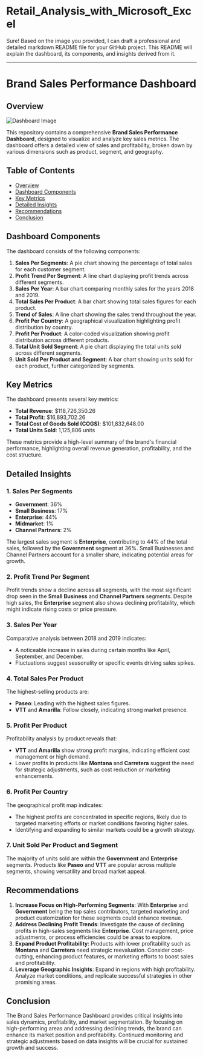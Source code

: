 # Retail_Analysis_with_Microsoft_Excel


Sure! Based on the image you provided, I can draft a professional and detailed markdown README file for your GitHub project. This README will explain the dashboard, its components, and insights derived from it.

---

# Brand Sales Performance Dashboard

## Overview

![Dashboard Image](https://drive.google.com/uc?export=view&id=1HG1aXxQ3VTezJ-MOJSoufIHRVmwxPwWS)

This repository contains a comprehensive **Brand Sales Performance Dashboard**, designed to visualize and analyze key sales metrics. The dashboard offers a detailed view of sales and profitability, broken down by various dimensions such as product, segment, and geography.

## Table of Contents

- [Overview](#overview)
- [Dashboard Components](#dashboard-components)
- [Key Metrics](#key-metrics)
- [Detailed Insights](#detailed-insights)
- [Recommendations](#recommendations)
- [Conclusion](#conclusion)

## Dashboard Components

The dashboard consists of the following components:

1. **Sales Per Segments**: A pie chart showing the percentage of total sales for each customer segment.
2. **Profit Trend Per Segment**: A line chart displaying profit trends across different segments.
3. **Sales Per Year**: A bar chart comparing monthly sales for the years 2018 and 2019.
4. **Total Sales Per Product**: A bar chart showing total sales figures for each product.
5. **Trend of Sales**: A line chart showing the sales trend throughout the year.
6. **Profit Per Country**: A geographical visualization highlighting profit distribution by country.
7. **Profit Per Product**: A color-coded visualization showing profit distribution across different products.
8. **Total Unit Sold Segment**: A pie chart displaying the total units sold across different segments.
9. **Unit Sold Per Product and Segment**: A bar chart showing units sold for each product, further categorized by segments.

## Key Metrics

The dashboard presents several key metrics:

- **Total Revenue**: $118,726,350.26
- **Total Profit**: $16,893,702.26
- **Total Cost of Goods Sold (COGS)**: $101,832,648.00
- **Total Units Sold**: 1,125,806 units

These metrics provide a high-level summary of the brand's financial performance, highlighting overall revenue generation, profitability, and the cost structure.

## Detailed Insights

### 1. Sales Per Segments

- **Government**: 36%
- **Small Business**: 17%
- **Enterprise**: 44%
- **Midmarket**: 1%
- **Channel Partners**: 2%

The largest sales segment is **Enterprise**, contributing to 44% of the total sales, followed by the **Government** segment at 36%. Small Businesses and Channel Partners account for a smaller share, indicating potential areas for growth.

### 2. Profit Trend Per Segment

Profit trends show a decline across all segments, with the most significant drop seen in the **Small Business** and **Channel Partners** segments. Despite high sales, the **Enterprise** segment also shows declining profitability, which might indicate rising costs or price pressure.

### 3. Sales Per Year

Comparative analysis between 2018 and 2019 indicates:

- A noticeable increase in sales during certain months like April, September, and December.
- Fluctuations suggest seasonality or specific events driving sales spikes.

### 4. Total Sales Per Product

The highest-selling products are:

- **Paseo**: Leading with the highest sales figures.
- **VTT** and **Amarilla**: Follow closely, indicating strong market presence.

### 5. Profit Per Product

Profitability analysis by product reveals that:

- **VTT** and **Amarilla** show strong profit margins, indicating efficient cost management or high demand.
- Lower profits in products like **Montana** and **Carretera** suggest the need for strategic adjustments, such as cost reduction or marketing enhancements.

### 6. Profit Per Country

The geographical profit map indicates:

- The highest profits are concentrated in specific regions, likely due to targeted marketing efforts or market conditions favoring higher sales.
- Identifying and expanding to similar markets could be a growth strategy.

### 7. Unit Sold Per Product and Segment

The majority of units sold are within the **Government** and **Enterprise** segments. Products like **Paseo** and **VTT** are popular across multiple segments, showing versatility and broad market appeal.

## Recommendations

1. **Increase Focus on High-Performing Segments**: With **Enterprise** and **Government** being the top sales contributors, targeted marketing and product customization for these segments could enhance revenue.
2. **Address Declining Profit Trends**: Investigate the cause of declining profits in high-sales segments like **Enterprise**. Cost management, price adjustments, or process efficiencies could be areas to explore.
3. **Expand Product Profitability**: Products with lower profitability such as **Montana** and **Carretera** need strategic reevaluation. Consider cost-cutting, enhancing product features, or marketing efforts to boost sales and profitability.
4. **Leverage Geographic Insights**: Expand in regions with high profitability. Analyze market conditions, and replicate successful strategies in other promising areas.

## Conclusion

The Brand Sales Performance Dashboard provides critical insights into sales dynamics, profitability, and market segmentation. By focusing on high-performing areas and addressing declining trends, the brand can enhance its market position and profitability. Continued monitoring and strategic adjustments based on data insights will be crucial for sustained growth and success.

